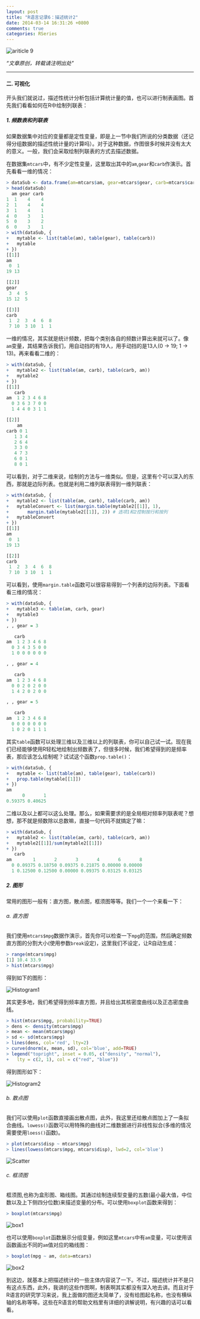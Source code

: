 ```yaml
---
layout: post
title: "R语言记录6：描述统计2"
date: 2014-03-14 16:31:26 +0800
comments: true
categories: RSeries
---
```


![ariticle 9](/images/article/article9.jpg)
<!-- more -->

*“文章原创，转载请注明出处”*

***

#### 二. 可视化
开头我们就说过，描述性统计分析包括计算统计量的值，也可以进行制表画图。首先我们看看如何在R中绘制列联表：

##### 1. 频数表和列联表
如果数据集中对应的变量都是定性变量，即是上一节中我们所说的分类数据（还记得分组数据的描述性统计量的计算吗）。对于这种数据，作图很多时候并没有太大的意义。一般，我们会采取绘制列联表的方式去描述数据。

在数据集`mtcars`中，有不少定性变量，这里取出其中的`am`,`gear`和`carb`作演示。首先看看一维的情况：

``` r descriptvie_statistics2.R https://github.com/JackyCode/RSeries
> dataSub <- data.frame(am=mtcars$am, gear=mtcars$gear, carb=mtcars$carb)
> head(dataSub)
  am gear carb
1  1    4    4
2  1    4    4
3  1    4    1
4  0    3    1
5  0    3    2
6  0    3    1
> with(dataSub, {
+ 	mytable <- list(table(am), table(gear), table(carb))
+ 	mytable
+ })
[[1]]
am
 0  1
19 13

[[2]]
gear
 3  4  5
15 12  5

[[3]]
carb
 1  2  3  4  6  8
 7 10  3 10  1  1
```

一维的情况，其实就是统计频数，把每个类别各自的频数计算出来就可以了。像`am`变量，其结果告诉我们，用自动挡的有19人，用手动挡的是13人(0 -> 19; 1 -> 13)。再来看看二维的：

``` r descriptvie_statistics2.R https://github.com/JackyCode/RSeries
> with(dataSub, {
+ 	mytable2 <- list(table(am, carb), table(carb, am))
+ 	mytable2
+ })
[[1]]
   carb
am  1 2 3 4 6 8
  0 3 6 3 7 0 0
  1 4 4 0 3 1 1

[[2]]
    am
carb 0 1
   1 3 4
   2 6 4
   3 3 0
   4 7 3
   6 0 1
   8 0 1
```

可以看到，对于二维来说，绘制的方法与一维类似。但是，这里有个可以深入的东西，那就是边际列表。也就是利用二维列联表得到一维列联表：

``` r descriptvie_statistics2.R https://github.com/JackyCode/RSeries
> with(dataSub, {
+ 	mytable2 <- list(table(am, carb), table(carb, am))
+ 	mytableConvert <- list(margin.table(mytable2[[1]], 1),
+ 		margin.table(mytable2[[1]], 2)) # 选项1和2控制按行和按列
+ 	mytableConvert
+ })
[[1]]
am
 0  1
19 13

[[2]]
carb
 1  2  3  4  6  8
 7 10  3 10  1  1
```

可以看到，使用`margin.table`函数可以很容易得到一个列表的边际列表。下面看看三维的情况：

``` r descriptvie_statistics2.R https://github.com/JackyCode/RSeries
> with(dataSub, {
+ 	mytable3 <- table(am, carb, gear)
+ 	mytable3
+ })
, , gear = 3

   carb
am  1 2 3 4 6 8
  0 3 4 3 5 0 0
  1 0 0 0 0 0 0

, , gear = 4

   carb
am  1 2 3 4 6 8
  0 0 2 0 2 0 0
  1 4 2 0 2 0 0

, , gear = 5

   carb
am  1 2 3 4 6 8
  0 0 0 0 0 0 0
  1 0 2 0 1 1 1
```

其实`table`函数可以处理三维以及三维以上的列联表，你可以自己试一试。现在我们已经能够使用R轻松地绘制出频数表了，但很多时候，我们希望得到的是频率表，那应该怎么绘制呢？试试这个函数`prop.table()`：

``` r descriptvie_statistics2.R https://github.com/JackyCode/RSeries
> with(dataSub, {
+ 	mytable <- list(table(am), table(gear), table(carb))
+ 	prop.table(mytable[[1]])
+ })
am
      0       1
0.59375 0.40625
```

二维以及以上都可以这么处理。那么，如果需要求的是全局相对频率列联表呢？想想，那不就是频数除以总数嘛，直接一句代码不就搞定了嘛：

``` r descriptvie_statistics2.R https://github.com/JackyCode/RSeries
> with(dataSub, {
+ 	mytable2 <- list(table(am, carb), table(carb, am))
+ 	mytable2[[1]]/sum(mytable2[[1]])
+ })
   carb
am        1       2       3       4       6       8
  0 0.09375 0.18750 0.09375 0.21875 0.00000 0.00000
  1 0.12500 0.12500 0.00000 0.09375 0.03125 0.03125
```

##### 2. 图形
常用的图形一般有：直方图，散点图，框须图等等。我们一个一个来看一下：

###### a. 直方图
我们使用`mtcars$mpg`数据作演示，首先你可以检查一下`mpg`的范围，然后确定频数直方图的分割大小(使用参数`break`设定)，这里我们不设定，让R自动生成：

``` r descriptvie_statistics2.R https://github.com/JackyCode/RSeries
> range(mtcars$mpg)
[1] 10.4 33.9
> hist(mtcars$mpg)
```

得到如下的图形：

![Histogram1](/images/RSeries6/Histogram1.jpg)

其实更多地，我们希望得到频率直方图，并且给出其核密度曲线以及正态密度曲线。

``` r descriptvie_statistics2.R https://github.com/JackyCode/RSeries
> hist(mtcars$mpg, probability=TRUE)
> dens <- density(mtcars$mpg)
> mean <- mean(mtcars$mpg)
> sd <- sd(mtcars$mpg)
> lines(dens, col='red', lty=2)
> curve(dnorm(x, mean, sd), col='blue', add=TRUE)
> legend("topright", inset = 0.05, c("density", "normal"),
+   lty = c(2, 1), col = c("red", "blue"))
```

得到图形如下：

![Histogram2](/images/RSeries6/Histogram2.jpg)

###### b. 散点图
我们可以使用`plot`函数直接画出散点图，此外，我这里还给散点图加上了一条拟合曲线。`lowess()`函数可以用特殊的曲线对二维数据进行非线性拟合(多维的情况需要使用`loess()`函数)。

``` r descriptvie_statistics2.R https://github.com/JackyCode/RSeries
> plot(mtcars$disp ~ mtcars$mpg)
> lines(lowess(mtcars$mpg, mtcars$disp), lwd=2, col='blue')
```

![Scatter](/images/RSeries6/Scatter.jpg)

###### c. 框须图
框须图,也称为盒形图、箱线图。其通过绘制连续型变量的五数(最小最大值，中位数以及上下侧四分位数)来描述变量的分布。可以使用`boxplot`函数来得到：

``` r descriptvie_statistics2.R https://github.com/JackyCode/RSeries
> boxplot(mtcars$mpg)
```

![box1](/images/RSeries6/box1.jpg)

也可以使用`boxplot`函数展示分组变量，例如这里`mtcars`中有`am`变量，可以使用该函数画出不同的`am`值对应的箱线图：

``` r descriptvie_statistics2.R https://github.com/JackyCode/RSeries
> boxplot(mpg ~ am, data=mtcars)
```

![box2](/images/RSeries6/box2.jpg)

到这边，就基本上把描述统计的一些主体内容说了一下。不过，描述统计并不是只有这点东西，此外，我讲的这些作图啊，制表啊其实都没有深入地去讲。而且对于R语言的研究学习来说，我上面做的图还太简单了，没有给图起名称，也没有横纵轴的名称等等。这些在R语言的帮助文档里有详细的讲解说明，有兴趣的话可以看看。